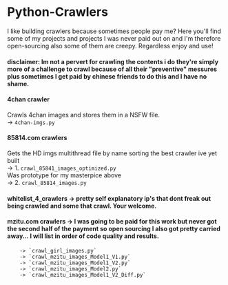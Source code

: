 # Python-Crawlers
I like building crawlers because sometimes people pay me? Here you'll find some of my projects and projects I was never paid out on and I'm therefore open-sourcing also some of them are creepy. Regardless enjoy and use!  

#### disclaimer: Im not a pervert for crawling the contents i do they're simply more of a challenge to crawl because of all their "preventive" messures plus sometimes I get paid by chinese friends to do this and I have no shame. 

#### 4chan crawler 
Crawls 4chan images and stores them in a NSFW file.  
        -> `4chan-imgs.py`   
  
#### 85814.com crawlers  
Gets the HD imgs multithread file by name sorting the best crawler ive yet built  
        -> 1. `crawl_85841_images_optimized.py`       
Was prototype for my masterpice above   
        -> 2. `crawl_85814_images.py`       
  
#### whitelist_4_crawlers -> pretty self explanatory ip's that dont freak out being crawled and some that crawl. Your welcome. 

#### mzitu.com crawlers -> I was going to be paid for this work but never got the second half of the payment so open sourcing I also got                             pretty carried away... I will list in order of code quality and results. 
        -> `crawl_girl_images.py`  
        -> `crawl_mzitu_images_Model1_V1.py`  
        -> `crawl_mzitu_images_Model1_V2.py`  
        -> `crawl_mzitu_images_Model2.py`  
        -> `crawl_mzitu_images_Model1_V2_Diff.py`  
        
